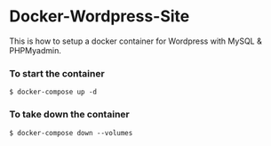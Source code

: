 # Docker-Wordpress-Site
This is how to setup a docker container for Wordpress with MySQL &amp; PHPMyadmin.

### To start the container
```
$ docker-compose up -d
```

### To take down the container
```
$ docker-compose down --volumes
```